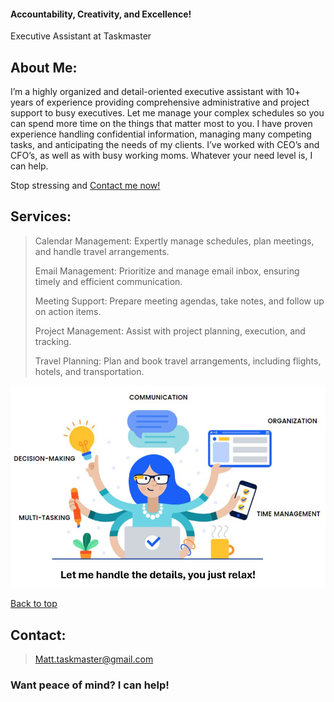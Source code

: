 <section id="headline">
  <h4>Accountability, Creativity, and Excellence!</h4>
  </section>

Executive Assistant at Taskmaster

## About Me:
I’m a highly organized and detail-oriented executive assistant with 10+ years of experience providing comprehensive administrative and project support to busy executives. Let me manage your complex schedules so you can spend more time on the things that matter most to you. I have proven experience handling confidential information, managing many competing tasks, and anticipating the needs of my clients. I’ve worked with CEO’s and CFO’s, as well as with busy working moms. Whatever your need level is, I can help.

Stop stressing and <a href="#contact">Contact me now!</a>

## Services:
> Calendar Management: Expertly manage schedules, plan meetings, and handle travel arrangements.
> 
> Email Management: Prioritize and manage email inbox, ensuring timely and efficient communication.
> 
> Meeting Support: Prepare meeting agendas, take notes, and follow up on action items.
> 
> Project Management: Assist with project planning, execution, and tracking.
> 
> Travel Planning: Plan and book travel arrangements, including flights, hotels, and transportation. 
>

<img src="exec_assistant.JPG" alt="exec_assistant" />

<a href="#headline">Back to top</a>

## Contact:
> Matt.taskmaster@gmail.com
>

<section id="contact">
  <h3>Want peace of mind? I can help!</h3>
  </section>

